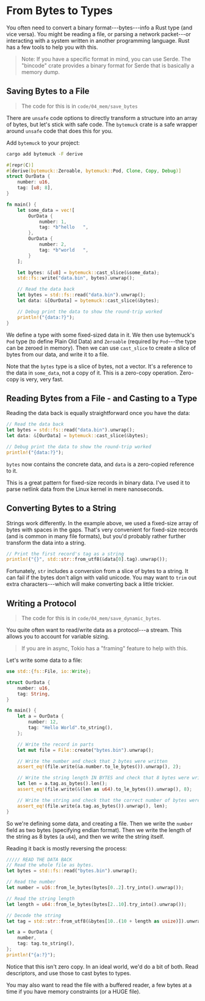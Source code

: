 # From Bytes to Types

You often need to convert a binary format---bytes---info a Rust type (and vice versa). You might be reading a file, or parsing a network packet---or interacting with a system written in another programming language. Rust has a few tools to help you with this.

> Note: If you have a specific format in mind, you can use Serde. The "bincode" crate provides a binary format for Serde that is basically a memory dump.

## Saving Bytes to a File

> The code for this is in `code/04_mem/save_bytes`

There are `unsafe` code options to directly transform a structure into an array of bytes, but let's stick with safe code. The `bytemuck` crate is a safe wrapper around `unsafe` code that does this for you.

Add `bytemuck` to your project:

```bash
cargo add bytemuck -F derive
```

```rust
#[repr(C)]
#[derive(bytemuck::Zeroable, bytemuck::Pod, Clone, Copy, Debug)]
struct OurData {
    number: u16,
    tag: [u8; 8],
}

fn main() {
    let some_data = vec![
        OurData {
            number: 1,
            tag: *b"hello   ",
        },
        OurData {
            number: 2,
            tag: *b"world   ",
        }
    ];

    let bytes: &[u8] = bytemuck::cast_slice(&some_data);
    std::fs::write("data.bin", bytes).unwrap();

    // Read the data back
    let bytes = std::fs::read("data.bin").unwrap();
    let data: &[OurData] = bytemuck::cast_slice(&bytes);

    // Debug print the data to show the round-trip worked
    println!("{data:?}");
}

```

We define a type with some fixed-sized data in it. We then use bytemuck's `Pod` type (to define Plain Old Data) and `Zeroable` (required by `Pod`---the type can be zeroed in memory). Then we can use `cast_slice` to create a slice of bytes from our data, and write it to a file.

Note that the `bytes` type is a slice of bytes, not a vector. It's a reference to the data in `some_data`, not a copy of it. This is a zero-copy operation. Zero-copy is very, very fast.

## Reading Bytes from a File - and Casting to a Type

Reading the data back is equally straightforward once you have the data:

```rust
// Read the data back
let bytes = std::fs::read("data.bin").unwrap();
let data: &[OurData] = bytemuck::cast_slice(&bytes);

// Debug print the data to show the round-trip worked
println!("{data:?}");
```

`bytes` now contains the concrete data, and `data` is a zero-copied reference to it.

This is a great pattern for fixed-size records in binary data. I've used it to parse netlink data from the Linux kernel in mere nanoseconds.

## Converting Bytes to a String

Strings work differently. In the example above, we used a fixed-size array of bytes with spaces in the gaps. That's very convenient for fixed-size records (and is common in many file formats), but you'd probably rather further transform the data into a string.

```rust
// Print the first record's tag as a string
println!("{}", std::str::from_utf8(&data[0].tag).unwrap());
```

Fortunately, `str` includes a conversion from a slice of bytes to a string. It can fail if the bytes don't align with valid unicode. You may want to `trim` out extra characters---which will make converting back a little trickier.

## Writing a Protocol

> The code for this is in `code/04_mem/save_dynamic_bytes`.

You quite often want to read/write data as a protocol---a stream. This allows you to account for variable sizing.

> If you are in async, Tokio has a "framing" feature to help with this.

Let's write some data to a file:

```rust
use std::{fs::File, io::Write};

struct OurData {
    number: u16,
    tag: String,
}

fn main() {
    let a = OurData {
        number: 12,
        tag: "Hello World".to_string(),
    };

    // Write the record in parts
    let mut file = File::create("bytes.bin").unwrap();

    // Write the number and check that 2 bytes were written
    assert_eq!(file.write(&a.number.to_le_bytes()).unwrap(), 2);

    // Write the string length IN BYTES and check that 8 bytes were written
    let len = a.tag.as_bytes().len();
    assert_eq!(file.write(&(len as u64).to_le_bytes()).unwrap(), 8);

    // Write the string and check that the correct number of bytes were written
    assert_eq!(file.write(a.tag.as_bytes()).unwrap(), len);
}
```

So we're defining some data, and creating a file. Then we write the `number` field as two bytes (specifying endian format). Then we write the length of the string as 8 bytes (a `u64`), and then we write the string itself.

Reading it back is mostly reversing the process:

```rust
///// READ THE DATA BACK
// Read the whole file as bytes.
let bytes = std::fs::read("bytes.bin").unwrap();

// Read the number
let number = u16::from_le_bytes(bytes[0..2].try_into().unwrap());

// Read the string length
let length = u64::from_le_bytes(bytes[2..10].try_into().unwrap());

// Decode the string
let tag = std::str::from_utf8(&bytes[10..(10 + length as usize)]).unwrap();

let a = OurData {
    number,
    tag: tag.to_string(),
};
println!("{a:?}");
```

Notice that this isn't zero copy. In an ideal world, we'd do a bit of both. Read descriptors, and use those to cast bytes to types.

You may also want to read the file with a buffered reader, a few bytes at a time if you have memory constraints (or a HUGE file).